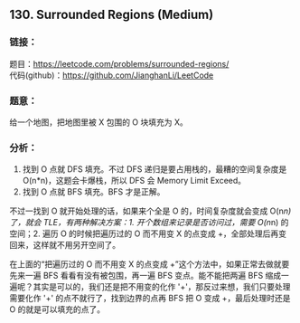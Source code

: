 ## 130. Surrounded Regions (Medium)

### **链接**：
题目：https://leetcode.com/problems/surrounded-regions/  
代码(github)：https://github.com/JianghanLi/LeetCode

### **题意**：
给一个地图，把地图里被 X 包围的 O 块填充为 X。

### **分析**：

1. 找到 O 点就 DFS 填充。不过 DFS 递归是要占用栈的，最糟的空间复杂度是 O(n*n)，这题会卡爆栈，所以 DFS 会 Memory Limit Exceed。  
2. 找到 O 点就 BFS 填充。BFS 才是正解。  

不过一找到 O 就开始处理的话，如果来个全是 O 的，时间复杂度就会变成 O(n*n) 了，就会 TLE，有两种解决方案：1. 开个数组来记录是否访问过，需要 O(n*n) 的空间；2. 遍历 O 的时候把遍历过的 O 而不用变 X 的点变成 +，全部处理后再变回来，这样就不用另开空间了。  

在上面的“把遍历过的 O 而不用变 X 的点变成 +”这个方法中，如果正常去做就要先来一遍 BFS 看看有没有被包围，再一遍 BFS 变点。能不能把两遍 BFS 缩成一遍呢？其实是可以的，我们还是把不用变的化作 '+'，那反过来想，我们只要处理需要化作 '+' 的点不就行了，找到边界的点再 BFS 把 O 变成 +，最后处理时还是 O 的就是可以填充的点了。  
